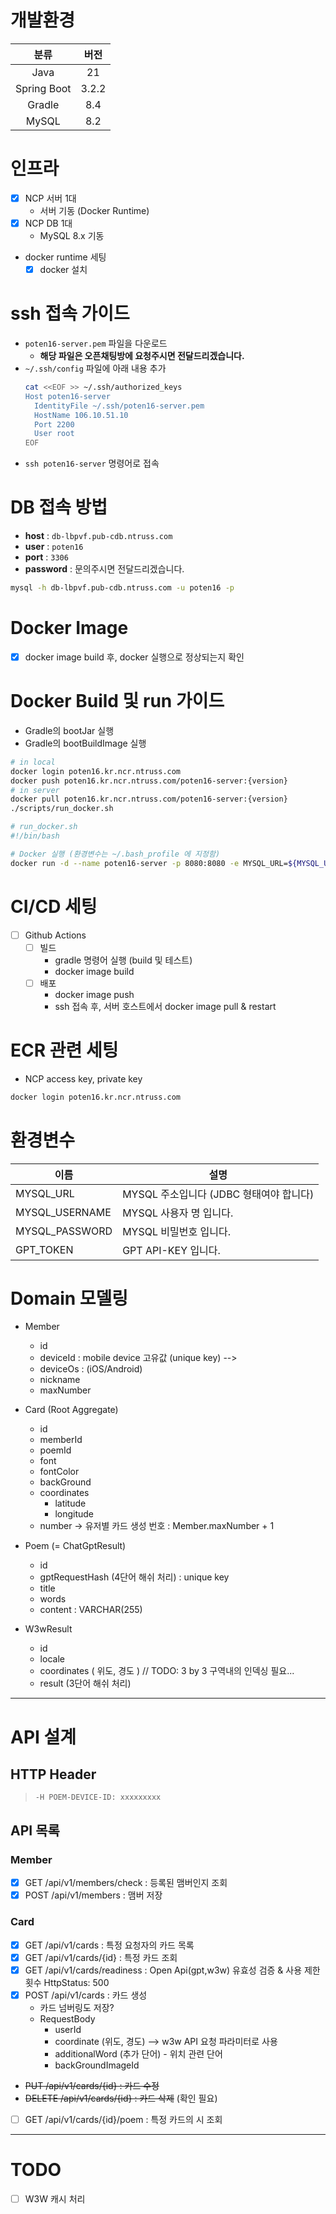 # 개발환경
| 분류 |  버전   |
|:---:|:-----:|
| Java |  21   |
| Spring Boot | 3.2.2 |
| Gradle |  8.4  |
| MySQL |  8.2  |

# 인프라
- [x] NCP 서버 1대
  - 서버 기동 (Docker Runtime)
- [x] NCP DB 1대
  - MySQL 8.x 기동
- docker runtime 세팅
  - [x] docker 설치

# ssh 접속 가이드
- `poten16-server.pem` 파일을 다운로드
  - **해당 파일은 오픈채팅방에 요청주시면 전달드리겠습니다.**
- `~/.ssh/config` 파일에 아래 내용 추가
  ```bash
  cat <<EOF >> ~/.ssh/authorized_keys
  Host poten16-server
    IdentityFile ~/.ssh/poten16-server.pem
    HostName 106.10.51.10
    Port 2200
    User root
  EOF
  ```
- `ssh poten16-server` 명령어로 접속
# DB 접속 방법
- **host** : `db-lbpvf.pub-cdb.ntruss.com`
- **user** : `poten16`
- **port** : `3306`
- **password** : 문의주시면 전달드리겠습니다.
```bash
mysql -h db-lbpvf.pub-cdb.ntruss.com -u poten16 -p
```

# Docker Image
- [x] docker image build 후, docker 실행으로 정상되는지 확인

# Docker Build 및 run 가이드
- Gradle의 bootJar 실행
- Gradle의 bootBuildImage 실행
```bash
# in local
docker login poten16.kr.ncr.ntruss.com
docker push poten16.kr.ncr.ntruss.com/poten16-server:{version}
# in server
docker pull poten16.kr.ncr.ntruss.com/poten16-server:{version}
./scripts/run_docker.sh
```
```bash
# run_docker.sh
#!/bin/bash

# Docker 실행 (환경변수는 ~/.bash_profile 에 지정함)
docker run -d --name poten16-server -p 8080:8080 -e MYSQL_URL=${MYSQL_URL} -e MYSQL_USERNAME=${MYSQL_USERNAME} -e MYSQL_PASSWORD=${MYSQL_PASSWORD} poten16.kr.ncr.ntruss.com/poten16-server sleep infinity
```

# CI/CD 세팅
- [ ] Github Actions
  - [ ] 빌드
    - gradle 명령어 실행 (build 및 테스트)
    - docker image build
  - [ ] 배포
    - docker image push
    - ssh 접속 후, 서버 호스트에서 docker image pull & restart

# ECR 관련 세팅
- NCP access key, private key
```bash
docker login poten16.kr.ncr.ntruss.com
```

# 환경변수
|이름 | 설명                          |
|-- |-----------------------------|
|MYSQL_URL | MYSQL 주소입니다 (JDBC 형태여야 합니다) |
|MYSQL_USERNAME | MYSQL 사용자 명 입니다.            |
|MYSQL_PASSWORD | MYSQL 비밀번호 입니다.             |
|GPT_TOKEN | GPT API-KEY 입니다.|

# Domain 모델링
- Member
  - id
  - deviceId : mobile device 고유값 (unique key) --> 
  - deviceOs : (iOS/Android)
  - nickname
  - maxNumber
- Card (Root Aggregate)
  - id
  - memberId
  - poemId
  - font
  - fontColor
  - backGround
  - coordinates
    - latitude
    - longitude
  - number -> 유저별 카드 생성 번호 : Member.maxNumber + 1
- Poem (= ChatGptResult)
  - id
  - gptRequestHash (4단어 해쉬 처리) : unique key
  - title
  - words
  - content : VARCHAR(255)

- W3wResult
  - id
  - locale
  - coordinates ( 위도, 경도 ) // TODO: 3 by 3 구역내의 인덱싱 필요...
  - result (3단어 해쉬 처리)

---
# API 설계
## HTTP Header
> `-H POEM-DEVICE-ID: xxxxxxxxx`

## API 목록
### Member
- [x] GET /api/v1/members/check : 등록된 맴버인지 조회
- [x] POST /api/v1/members : 맴버 저장

### Card
- [x] GET /api/v1/cards : 특정 요청자의 카드 목록
- [x] GET /api/v1/cards/{id} : 특정 카드 조회
- [x] GET /api/v1/cards/readiness : Open Api(gpt,w3w) 유효성 검증 & 사용 제한 횟수 HttpStatus: 500
- [x] POST /api/v1/cards : 카드 생성
  - 카드 넘버링도 저장?
  - RequestBody
    - userId
    - coordinate (위도, 경도) --> w3w API 요청 파라미터로 사용
    - additionalWord (추가 단어) - 위치 관련 단어
    - backGroundImageId
- ~~PUT /api/v1/cards/{id} : 카드 수정~~
- ~~DELETE /api/v1/cards/{id} : 카드 삭제~~ (확인 필요)
- [ ] GET /api/v1/cards/{id}/poem : 특정 카드의 시 조회
---
# TODO
- [ ] W3W 캐시 처리
